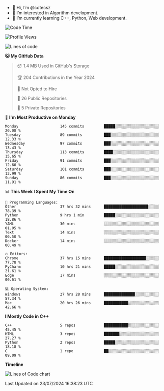 - 👋 Hi, I’m @cotecsz
- 👀 I’m interested in Algorithm development.
- 🌱 I’m currently learning C++, Python, Web development.

<!---
cotecsz/cotecsz is a ✨ special ✨ repository because its `README.md` (this file) appears on your GitHub profile.
You can click the Preview link to take a look at your changes.
--->

<!--START_SECTION:waka-->
![Code Time](http://img.shields.io/badge/Code%20Time-1%2C438%20hrs%2019%20mins-blue)

![Profile Views](http://img.shields.io/badge/Profile%20Views-0-blue)

![Lines of code](https://img.shields.io/badge/From%20Hello%20World%20I%27ve%20Written-1.2%20million%20lines%20of%20code-blue)

**🐱 My GitHub Data** 

> 📦 1.4 MB Used in GitHub's Storage 
 > 
> 🏆 204 Contributions in the Year 2024
 > 
> 🚫 Not Opted to Hire
 > 
> 📜 26 Public Repositories 
 > 
> 🔑 5 Private Repositories 
 > 
📅 **I'm Most Productive on Monday** 

```text
Monday                   145 commits         █████░░░░░░░░░░░░░░░░░░░░   20.08 % 
Tuesday                  89 commits          ███░░░░░░░░░░░░░░░░░░░░░░   12.33 % 
Wednesday                97 commits          ███░░░░░░░░░░░░░░░░░░░░░░   13.43 % 
Thursday                 113 commits         ████░░░░░░░░░░░░░░░░░░░░░   15.65 % 
Friday                   91 commits          ███░░░░░░░░░░░░░░░░░░░░░░   12.60 % 
Saturday                 101 commits         ███░░░░░░░░░░░░░░░░░░░░░░   13.99 % 
Sunday                   86 commits          ███░░░░░░░░░░░░░░░░░░░░░░   11.91 % 
```


📊 **This Week I Spent My Time On** 

```text
💬 Programming Languages: 
Other                    37 hrs 32 mins      ████████████████████░░░░░   78.39 % 
Python                   9 hrs 1 min         █████░░░░░░░░░░░░░░░░░░░░   18.86 % 
YAML                     30 mins             ░░░░░░░░░░░░░░░░░░░░░░░░░   01.05 % 
Text                     14 mins             ░░░░░░░░░░░░░░░░░░░░░░░░░   00.50 % 
Docker                   14 mins             ░░░░░░░░░░░░░░░░░░░░░░░░░   00.49 % 

🔥 Editors: 
Chrome                   37 hrs 15 mins      ███████████████████░░░░░░   77.78 % 
PyCharm                  10 hrs 21 mins      █████░░░░░░░░░░░░░░░░░░░░   21.61 % 
Edge                     17 mins             ░░░░░░░░░░░░░░░░░░░░░░░░░   00.61 % 

💻 Operating System: 
Windows                  27 hrs 28 mins      ██████████████░░░░░░░░░░░   57.34 % 
Mac                      20 hrs 26 mins      ███████████░░░░░░░░░░░░░░   42.66 % 
```

**I Mostly Code in C++** 

```text
C++                      5 repos             ███████████░░░░░░░░░░░░░░   45.45 % 
HTML                     3 repos             ███████░░░░░░░░░░░░░░░░░░   27.27 % 
Python                   2 repos             █████░░░░░░░░░░░░░░░░░░░░   18.18 % 
C                        1 repo              ██░░░░░░░░░░░░░░░░░░░░░░░   09.09 % 
```



**Timeline**

![Lines of Code chart](https://raw.githubusercontent.com/cotecsz/cotecsz/master/assets/bar_graph.png)


 Last Updated on 23/07/2024 16:38:23 UTC
<!--END_SECTION:waka-->
